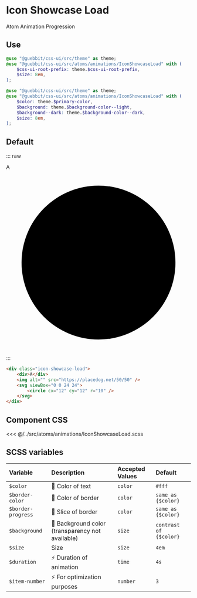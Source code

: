 # Icon Showcase Load
<Badge type="tip">Atom</Badge> <Badge type="info">Animation</Badge> <Badge type="info">Progression</Badge>

## Use

```scss
@use "@guebbit/css-ui/src/theme" as theme;
@use "@guebbit/css-ui/src/atoms/animations/IconShowcaseLoad" with (
    $css-ui-root-prefix: theme.$css-ui-root-prefix,
    $size: 8em,
);
```

```scss
@use "@guebbit/css-ui/src/theme" as theme;
@use "@guebbit/css-ui/src/atoms/animations/IconShowcaseLoad" with (
    $color: theme.$primary-color,
    $background: theme.$background-color--light,
    $background--dark: theme.$background-color--dark,
    $size: 8em,
);
```

## Default

::: raw
<div class="dev-section">
    <div class="icon-showcase-load">
        <div>A</div>
        <img alt="" src="https://placedog.net/50/50" />
        <svg viewBox="0 0 24 24">
            <circle cx="12" cy="12" r="10" />
        </svg>
    </div>
</div>
:::

```html
<div class="icon-showcase-load">
    <div>A</div>
    <img alt="" src="https://placedog.net/50/50" />
    <svg viewBox="0 0 24 24">
        <circle cx="12" cy="12" r="10" />
    </svg>
</div>
```


## Component CSS

<<< @/../src/atoms/animations/IconShowcaseLoad.scss

## SCSS variables

| Variable           | Description                                                                    | Accepted Values | Default                |
|:-------------------|:-------------------------------------------------------------------------------|:----------------|:-----------------------|
| `$color`           | :first_quarter_moon_with_face: Color of text                                   | `color`         | `#fff`                 |
| `$border-color`    | :first_quarter_moon_with_face: Color of border                                 | `color`         | `same as {$color}`     |
| `$border-progress` | :first_quarter_moon_with_face: Slice of border                                 | `color`         | `same as {$color}`     |
| `$background`      | :first_quarter_moon_with_face: Background color (transparency not available)   | `size`          | `contrast of {$color}` |
| `$size`            | Size                                                                           | `size`          | `4em`                  |
| `$duration`        | :zap: Duration of animation                                                    | `time`          | `4s`                   |
| `$item-number`     | :zap: For optimization purposes                                                | `number`        | `3`                    |


<style lang="scss">
@use "../docs/theme" as theme;
@use "../src/atoms/animations/IconShowcaseLoad" with (
    $css-ui-root-prefix: theme.$css-ui-root-prefix, 
    $size: 8em,
);
</style>